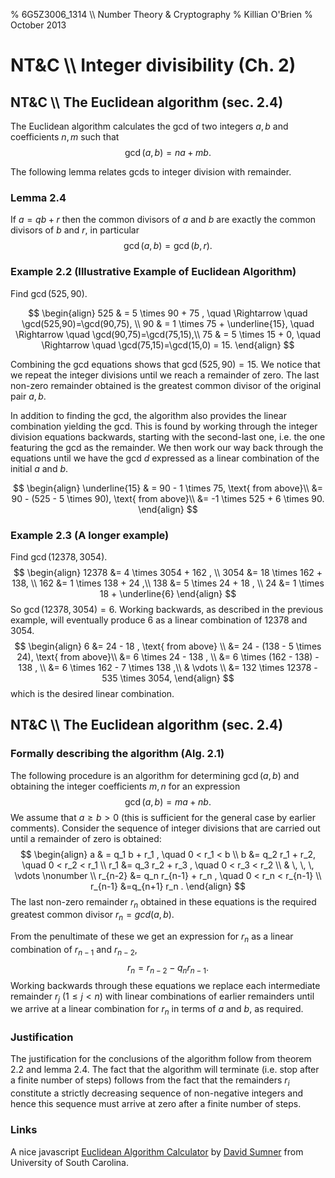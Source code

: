 % 6G5Z3006_1314 \\\\ Number Theory & Cryptography
% Killian O'Brien
% October 2013

# NT&C \\\\ Integer divisibility (Ch. 2)

## NT&C \\\\ The Euclidean algorithm (sec. 2.4)

The Euclidean algorithm calculates the gcd of two integers $a,b$ and coefficients $n,m$ such that 
$$\gcd(a,b) = na + mb.$$

The following lemma relates gcds to integer division with remainder.

### Lemma 2.4
If $a=qb+r$ then the common divisors of $a$ and $b$ are exactly the common divisors of $b$ and $r$, in particular
$$
\gcd(a,b) = \gcd(b,r) .
$$

### Example 2.2 (Illustrative Example of Euclidean Algorithm)
Find $\gcd(525,90)$.

$$
\begin{align}
525 & = 5 \times 90 + 75 , \quad \Rightarrow \quad \gcd(525,90)=\gcd(90,75), \\
90 & = 1 \times 75 + \underline{15}, \quad \Rightarrow \quad \gcd(90,75)=\gcd(75,15),\\
75 & = 5 \times 15 + 0, \quad \Rightarrow \quad \gcd(75,15)=\gcd(15,0) = 15.
\end{align}
$$

Combining the gcd equations shows that $\gcd(525,90)=15$. We notice that we repeat the integer divisions until we reach a remainder of zero. The last non-zero remainder obtained is the greatest common divisor of the original pair $a,b$.

In addition to finding the gcd, the algorithm also provides the linear combination yielding the gcd. This is found by working through the integer division equations backwards, starting with the second-last one, i.e. the one featuring the gcd as the remainder. We then work our way back through the equations until we have the gcd $d$ expressed as a linear combination of the initial $a$ and $b$. 

$$
\begin{align}
\underline{15} & = 90 - 1 \times 75, \text{ from above}\\
&= 90 - (525 - 5 \times 90), \text{ from above}\\
&= -1 \times 525 + 6 \times 90.
\end{align}
$$

### Example 2.3 (A longer example)

Find $\gcd(12378, 3054)$.
$$
\begin{align}
12378 &= 4 \times 3054 + 162 , \\
3054 &= 18 \times 162 + 138, \\
162 &= 1 \times 138 + 24 ,\\
138 &= 5 \times 24 + 18 , \\
24 &= 1 \times 18 + \underline{6}
\end{align}
$$
So $\gcd(12378,3054) = 6$. Working backwards, as described in the previous example, will eventually produce 6 as a linear combination of 12378 and 3054.
$$
\begin{align}
6 &= 24 - 18 , \text{ from above} \\
&= 24 - (138 - 5 \times 24), \text{ from above}\\
&= 6 \times 24 - 138 , \\
&= 6 \times (162 - 138) - 138 , \\
&= 6 \times 162 - 7 \times 138 ,\\
& \vdots \\
&= 132 \times 12378 - 535 \times 3054,
\end{align}
$$
which is the desired linear combination.

## NT&C \\\\ The Euclidean algorithm (sec. 2.4)

### Formally describing the algorithm (Alg. 2.1)

The following procedure is an algorithm for determining $\gcd(a,b)$ and obtaining the integer coefficients $m,n$ for an expression
$$
\gcd(a,b) = ma + nb .
$$
We assume that $a \geq b > 0$ (this is sufficient for the general case by earlier comments). Consider the sequence of integer divisions that are carried out until a remainder of zero is obtained:
$$
\begin{align}
a & = q_1 b + r_1 , \quad 0 < r_1 < b \\
b &= q_2 r_1 + r_2, \quad 0 < r_2 < r_1 \\
r_1 &= q_3 r_2 + r_3 , \quad 0 < r_3 < r_2 \\
 & \, \, \, \vdots \nonumber \\
 r_{n-2} &= q_n r_{n-1} + r_n , \quad 0 < r_n < r_{n-1} \\
 r_{n-1} &=q_{n+1} r_n .
\end{align}
$$
The last non-zero remainder $r_n$ obtained in these equations is the required greatest common divisor $r_n=gcd(a,b)$. 

From the penultimate of these we get an expression for $r_n$ as a linear combination of $r_{n-1}$ and $r_{n-2}$,
$$
r_n = r_{n-2} - q_n r_{n-1} .
$$
Working backwards through these equations we replace each intermediate remainder $r_j$ ($1 \leq j < n$) with linear combinations of earlier remainders until we arrive at a linear combination for $r_n$ in terms of $a$ and $b$, as required.

### Justification

The justification for the conclusions of the algorithm follow from theorem 2.2 and lemma 2.4. The fact that the algorithm will terminate (i.e. stop after a finite number of steps) follows from the fact that the remainders $r_i$ constitute a strictly decreasing sequence of non-negative integers and hence this sequence must arrive at zero after a finite number of steps.

### Links

A nice javascript [Euclidean Algorithm Calculator](http://www.math.sc.edu/~sumner/numbertheory/euclidean/euclidean.html) by [David Sumner](http://www.math.sc.edu/~sumner/) from University of South Carolina.

<!--- 
 <div class="compute"><script type="text/x-sage"><div class="compute"><script type="text/x-sage">
@interact
def tline(ep=slider(0.0001,4,0.1,0)):
          p=plot(sin(x), (x, 0, 2*pi));
          a=pi/2;
          u=a+ep;
          slope=(sin(u)-sin(a))/(u-a);
          q=plot(slope*(x-pi/2)+sin(pi/2), (x,0,2*pi), color='red');
          (p+q).show();
</script></div> </script></div> 




[`cloud.sagemath.com`](https://cloud.sagemath.com).
 --->
